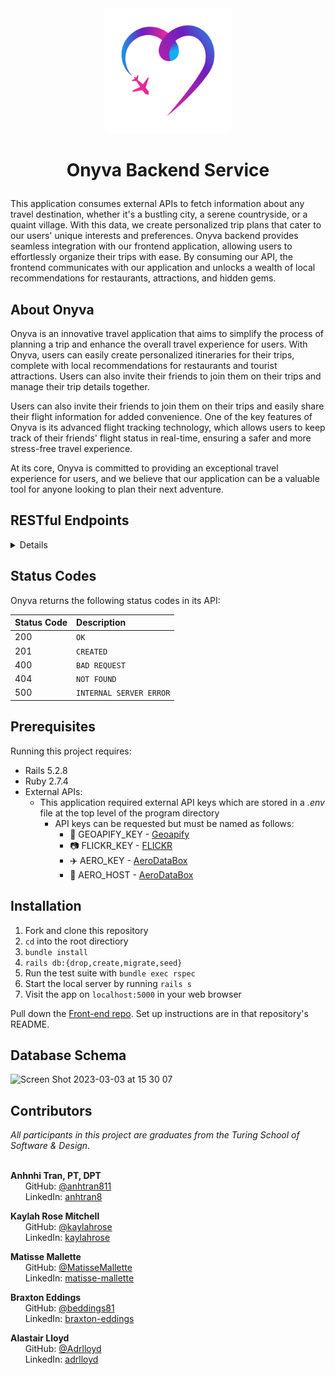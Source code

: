 
<div id="header" align="center">
<img src="src/assets/logo_transparent.png" alt="onyva logo" width="200" height="auto" />
</div>

# <p align="center"> Onyva Backend Service </p>

This application consumes external APIs to fetch information about any travel destination, whether it's a bustling city, a serene countryside, or a quaint village. With this data, we create personalized trip plans that cater to our users' unique interests and preferences. Onyva backend provides seamless integration with our frontend application, allowing users to effortlessly organize their trips with ease. By consuming our API, the frontend communicates with our application and unlocks a wealth of local recommendations for restaurants, attractions, and hidden gems.

## About Onyva

Onyva is an innovative travel application that aims to simplify the process of planning a trip and enhance the overall travel experience for users. With Onyva, users can easily create personalized itineraries for their trips, complete with local recommendations for restaurants and tourist attractions. Users can also invite their friends to join them on their trips and manage their trip details together.

Users can also invite their friends to join them on their trips and easily share their flight information for added convenience. One of the key features of Onyva is its advanced flight tracking technology, which allows users to keep track of their friends' flight status in real-time, ensuring a safer and more stress-free travel experience.

At its core, Onyva is committed to providing an exceptional travel experience for users, and we believe that our application can be a valuable tool for anyone looking to plan their next adventure.


## RESTful Endpoints

<details close>


### Get a User


```http
GET /api/v1/users/:id
```

<details close>
<summary>  Details </summary>
<br>
    
Parameters: <br>
```
No Parameters
```

| Code | Description |
| :--- | :--- |
| 200 | `OK` |

Example Value:

```json

{
    "data": {
        "id": "1",
        "type": "user",
        "attributes": {
            "first_name": "Kaylah",
            "last_name": "Rose",
            "phone_number": null,
            "email": "kaylahrosem@gmail.com",
            "emergency_contact_name": null,
            "emergency_contact_phone_number": null,
            "google_uid": "12345678901234567890"
        }
    }
}
```

</details>

---

### Search for user


```http
GET /api/v1/users/find
```

<details close>
<summary>  Details </summary>
<br>
    
Parameters: <br>
```
GOOGLE_UID=12345678901234567890
```

| Code | Description |
| :--- | :--- |
| 200 | `OK` |

Example Value:

```json

{
    "data": {
        "id": "1",
        "type": "user",
        "attributes": {
            "first_name": "Kaylah",
            "last_name": "Rose",
            "phone_number": null,
            "email": "kaylahrosem@gmail.com",
            "emergency_contact_name": null,
            "emergency_contact_phone_number": null,
            "google_uid": "12345678901234567890"
        }
    }
}
```

</details>

---


### Create a User



```http
POST /api/v1/users
```

<details close>
<summary>  Details </summary>
<br>
    
Parameters: <br>
```
CONTENT_TYPE=application/json
```

| Code | Description |
| :--- | :--- |
| 201 | Created |

Example Value:

```json
{
    "data": {
        "id": "3",
        "type": "user",
        "attributes": {
            "first name": "Harry",
            "last_name": "Potter",
            "phone_number": "123456789",
            "email": "harry@hogwarts.com",
            "emergency_contact_name": null,
            "emergency_contact_phone_number": null
        }
    }
}
```

</details>


---


### Edit a User

```http
PATCH /api/v1/users/:id
```

<details close>
<summary>  Details </summary>
<br>
    
Parameters: <br>
```
CONTENT_TYPE=application/json
```

| Code | Description |
| :--- | :--- |
| 200 | `OK` |

Example Value:

```json
{
    "data": {
        "id": "1",
        "type": "user",
        "attributes": {
            "first name": "bob",
            "Last_name": "Jef",
            "phone_number": "123456789",
            "email": "jef@jef.com",
            "emergency_contact_name": null,
            "emergency_contact_phone_number": null
        }
    }
}
```


</details>


---


### Get a Trip


```http
GET /api/v1/trips/:id
```

<details close>
<summary>  Details </summary>
<br>
    
Parameters: <br>
```
No Parameters
```

| Code | Description |
| :--- | :--- |
| 200 | `OK` |

Example Value:

```json
{
    "data": {
        "id": "1",
        "type": "trip",
        "attributes": {
            "name": "Girl's Trip",
            "city": "Denver",
            "country": "United States",
            "postcode": "80020",
            "place_id": "21fqirl123b1278",
            "start_date": "2023-03-14",
            "end_date": "2023-03-17",
            "image_url": "https://live.staticflickr.com/65535/52190921778_23ed1cc279_w.jpg",
            "events": [
                {
                    "id": 236,
                    "trip_id": 21,
                    "event_date": null,
                    "event_time": null,
                    "event_id": "515dc823b891e357c059ae4731ce3ad34040f00102f901af846c1000000000920315546865204465706f74204261722026204772696c6c",
                    "votes": null,
                    "confirmed": false,
                    "created_at": "2023-03-03T04:24:25.625Z",
                    "updated_at": "2023-03-03T04:24:25.625Z",
                    "name": "The Depot Bar & Grill",
                    "address": "East Hearne Avenue, Paris, TX 75460, United States of America",
                    "category": "restaurant"
                },
                {...},
                {...},
                {...},
                {etc},
            ]
        },
        "relationships": {
            "events": {
                "data": [
                    {
                        "id": "236",
                        "type": "event"
                    },
                    {...},
                    {etc},
                ]
            }
        }
    },
    "included": [
        {
            "id": "236",
            "type": "event",
            "attributes": {
                "id": 236,
                "trip_id": 21,
                "event_date": null,
                "event_time": null,
                "event_id": "515dc823b891e357c059ae4731ce3ad34040f00102f901af846c1000000000920315546865204465706f74204261722026204772696c6c",
                "votes": null,
                "confirmed": false,
                "name": "The Depot Bar & Grill",
                "address": "East Hearne Avenue, Paris, TX 75460, United States of America",
                "category": "restaurant"
            },
            "relationships": {
                "trip": {
                    "data": {
                        "id": "21",
                        "type": "trip"
                    }
                }
            }
        },
        {etc},
    ]
}
```


</details>


---


### Create a Trip

```http
POST /api/v1/trips
```

<details close>
<summary>  Details </summary>
<br>
    
Parameters: <br>
```
CONTENT_TYPE=application/json
```

| Code | Description |
| :--- | :--- |
| 201 | `CREATED` |

Example Value:

```json
{
    "data": {
        "id": "1",
        "type": "trip",
        "attributes": {
            "name": "Girl's Trip",
            "city": "Denver",
            "country": "United States",
            "postcode": "80020",
            "place_id": "21fqirl123b1278",
            "start_date": "2023-03-14",
            "end_date": "2023-03-17",
            "image_url": "https://live.staticflickr.com/65535/52190921778_23ed1cc279_w.jpg",
            "events": [
                {
                    "id": 236,
                    "trip_id": 21,
                    "event_date": null,
                    "event_time": null,
                    "event_id": "515dc823b891e357c059ae4731ce3ad34040f00102f901af846c1000000000920315546865204465706f74204261722026204772696c6c",
                    "votes": null,
                    "confirmed": false,
                    "created_at": "2023-03-03T04:24:25.625Z",
                    "updated_at": "2023-03-03T04:24:25.625Z",
                    "name": "The Depot Bar & Grill",
                    "address": "East Hearne Avenue, Paris, TX 75460, United States of America",
                    "category": "restaurant"
                },
                {...},
                {...},
                {...},
                {etc},
            ]
        },
        "relationships": {
            "events": {
                "data": [
                    {
                        "id": "236",
                        "type": "event"
                    },
                    {...},
                    {etc},
                ]
            }
        }
    },
    "included": [
        {
            "id": "236",
            "type": "event",
            "attributes": {
                "id": 236,
                "trip_id": 21,
                "event_date": null,
                "event_time": null,
                "event_id": "515dc823b891e357c059ae4731ce3ad34040f00102f901af846c1000000000920315546865204465706f74204261722026204772696c6c",
                "votes": null,
                "confirmed": false,
                "name": "The Depot Bar & Grill",
                "address": "East Hearne Avenue, Paris, TX 75460, United States of America",
                "category": "restaurant"
            },
            "relationships": {
                "trip": {
                    "data": {
                        "id": "21",
                        "type": "trip"
                    }
                }
            }
        },
        {etc},
    ]
}
```


</details>


---


### Edit a Trip

```http
PATCH /api/v1/trips
```

<details close>
<summary>  Details </summary>
<br>
    
Parameters: <br>
```
CONTENT_TYPE=application/json
```

| Code | Description |
| :--- | :--- |
| 200 | `OK` |

Example Value:

```json
{
    "data": {
        "id": "1",
        "type": "trip",
        "attributes": {
            "name": "Girl's Trip",
            "city": "Denver",
            "country": "United States",
            "postcode": "80020",
            "place_id": "21fqirl123b1278",
            "start_date": "2023-03-14",
            "end_date": "2023-03-17",
            "image_url": "https://live.staticflickr.com/65535/52190921778_23ed1cc279_w.jpg",
            "events": [
                {
                    "id": 236,
                    "trip_id": 21,
                    "event_date": null,
                    "event_time": null,
                    "event_id": "515dc823b891e357c059ae4731ce3ad34040f00102f901af846c1000000000920315546865204465706f74204261722026204772696c6c",
                    "votes": null,
                    "confirmed": false,
                    "created_at": "2023-03-03T04:24:25.625Z",
                    "updated_at": "2023-03-03T04:24:25.625Z",
                    "name": "The Depot Bar & Grill",
                    "address": "East Hearne Avenue, Paris, TX 75460, United States of America",
                    "category": "restaurant"
                },
                {...},
                {...},
                {...},
                {etc},
            ]
        },
        "relationships": {
            "events": {
                "data": [
                    {
                        "id": "236",
                        "type": "event"
                    },
                    {...},
                    {etc},
                ]
            }
        }
    },
    "included": [
        {
            "id": "236",
            "type": "event",
            "attributes": {
                "id": 236,
                "trip_id": 21,
                "event_date": null,
                "event_time": null,
                "event_id": "515dc823b891e357c059ae4731ce3ad34040f00102f901af846c1000000000920315546865204465706f74204261722026204772696c6c",
                "votes": null,
                "confirmed": false,
                "name": "The Depot Bar & Grill",
                "address": "East Hearne Avenue, Paris, TX 75460, United States of America",
                "category": "restaurant"
            },
            "relationships": {
                "trip": {
                    "data": {
                        "id": "21",
                        "type": "trip"
                    }
                }
            }
        },
        {etc},
    ]
}
```

</details>

---


### Delete a Trip

```http
DELETE /api/v1/trip/:id
```

<details close>
<summary>  Details </summary>
<br>
    
Parameters: <br>
```
CONTENT_TYPE=application/json
```

| Code | Description |
| :--- | :--- |
| 204 | No Content |

Example Value:

```json
""
```

</details>



---



### Get a User's Trips

```http
GET /api/v1/users/:id/trips/find_all?status=status
```

<details close>
<summary>  Details </summary>
<br>
    
Parameters: <br>
```
STATUS=status
```

| Code | Description |
| :--- | :--- |
| 200 | 'OK' |

Example Value:

```json
{
    "data": [
        {
            "id": "9",
            "type": "trip",
            "attributes": {
                "name": "Trippin",
                    "city": "Cabo",
                    "country": "Mexico",
                    "postcode": "00123",
                    "place_id": "518120e5cc1b8441c0594f07b29e5a9120c0f00101f90188a2040000000000c00208",
                    "start_date": "2023-02-28",
                    "end_date": "2023-03-09",
                    "image_url": "https://live.staticflickr.com/65535/5716766064_64559491a3_w.jpg",
                    "events": [
                        {
                            "id": 121,
                            "trip_id": 9,
                            "event_date": null,
                            "event_time": null,
                            "event_id": "51d30736b1098341c0596f03fc1c808e20c0f00102f90139476d250000000092030a41204368c3a163617261",
                            "votes": null,
                            "confirmed": false,
                            "created_at": "2023-03-01T02:55:00.282Z",
                            "updated_at": "2023-03-01T02:55:00.282Z",
                            "name": "A Chácara",
                            "address": "Rua Trapiche, Cabo de Santo Agostinho - PE, 54515-330, Brazil",
                            "category": "restaurant"
                        },
                        {etc}
                    ]
            "relationships": {etc}
            }
        }
    ] 
}
```

</details>



---
### Create Trip Attendee (Trip Invitation)

```http
POST /api/v1/trips/:id/users
```

<details close>
<summary>  Details </summary>
<br>
    
Parameters: <br>
```
CONTENT_TYPE=application/json
```

| Code | Description |
| :--- | :--- |
| 204 | No Content |

Example Value:

```json
""
```

</details>



---
### Get Trip Attendees

```http
GET /api/v1/trips/:id/users
```

<details close>
<summary>  Details </summary>
<br>
    
Parameters: <br>
```
CONTENT_TYPE=application/json
```

| Code | Description |
| :--- | :--- |
| 200 | 'OK' |

Example Value:

```json
{
    "data": [
        {
            "id": "7",
            "type": "user",
            "attributes": {
                "first_name": "Kaylah",
                "last_name": "Rose",
                "phone_number": "123456789",
                "email": "kaylahrosem@gmail.com",
                "emergency_contact_name": null,
                "emergency_contact_phone_number": "720938547",
            }
        },
        {
            "id": "3",
            "type": "user",
            "attributes": {
                "first name": "Harry",
                "last_name": "Potter",
                "phone_number": "123456789",
                "email": "harry@hogwarts.com",
                "emergency_contact_name": null,
                "emergency_contact_phone_number": null
            }
        }
    ]
}
```

</details>



---


### Update Trip Attendee (Accept Trip Invitation)

```http
PATCH /api/v1/users/:id/trips/:id
```

<details close>
<summary>  Details </summary>
<br>
    
Parameters: <br>
```
CONTENT_TYPE=application/json
```

| Code | Description |
| :--- | :--- |
| 204 | No Content |

Example Value:

```json
""
```

</details>


---

### Delete Trip Attendee (Decline Trip Invitation)

```http
DELETE /api/v1/users/:id/trips/:id
```

<details close>
<summary>  Details </summary>
<br>
    
Parameters: <br>
```
CONTENT_TYPE=application/json
```

| Code | Description |
| :--- | :--- |
| 204 | No Content |

Example Value:

```json
""
```

</details>
</details>




## Status Codes

Onyva returns the following status codes in its API:

| Status Code | Description |
| :--- | :--- |
| 200 | `OK` |
| 201 | `CREATED` |
| 400 | `BAD REQUEST` |
| 404 | `NOT FOUND` |
| 500 | `INTERNAL SERVER ERROR` |

## Prerequisites
Running this project requires:
- Rails 5.2.8
- Ruby 2.7.4
- External APIs:
  - This application required external API keys which are stored in a <i>.env</i> file at the top level of the program directory
    - API keys can be requested but must be named as follows:
      - :round_pushpin: GEOAPIFY_KEY - [Geoapify](https://myprojects.geoapify.com/projects)
      - :camera: FLICKR_KEY - [FLICKR](https://www.flickr.com/services/api/misc.api_keys.html)
      - :airplane: AERO_KEY - [AeroDataBox](https://rapidapi.com/aedbx-aedbx/api/aerodatabox/)
      - :round_pushpin: AERO_HOST - [AeroDataBox](https://rapidapi.com/aedbx-aedbx/api/aerodatabox/)  

## Installation

1. Fork and clone this repository
2. `cd` into the root directiory
3. `bundle install`
4. `rails db:{drop,create,migrate,seed}`
5. Run the test suite with `bundle exec rspec`
6. Start the local server by running `rails s`
7. Visit the app on `localhost:5000` in your web browser

Pull down the [Front-end repo](https://github.com/On-y-va/onyva_fe). Set up instructions are in that repository's README.

## Database Schema

![Screen Shot 2023-03-03 at 15 30 07](https://user-images.githubusercontent.com/111713452/222853257-e6106237-b246-4a5e-b9d2-5379cb8cfe51.png)


## Contributors

<i>All participants in this project are graduates from the Turing School of Software & Design.</i> <br> <br>
  
<b>Anhnhi Tran, PT, DPT</b> <br>
&nbsp;&nbsp;&nbsp;&nbsp;&nbsp; GitHub: <a href="https://github.com/anhtran811">@anhtran811</a> <br>
&nbsp;&nbsp;&nbsp;&nbsp;&nbsp; LinkedIn: <a href="https://www.linkedin.com/in/anhtran8/">anhtran8</a> <br>

<b>Kaylah Rose Mitchell</b> <br>
&nbsp;&nbsp;&nbsp;&nbsp;&nbsp; GitHub: <a href="https://github.com/kaylahrose">@kaylahrose</a> <br>
&nbsp;&nbsp;&nbsp;&nbsp;&nbsp; LinkedIn: <a href="https://www.linkedin.com/in/kaylahrose/">kaylahrose</a> <br>

<b>Matisse Mallette</b> <br>
&nbsp;&nbsp;&nbsp;&nbsp;&nbsp; GitHub: <a href="https://github.com/MatisseMallette">@MatisseMallette</a> <br>
&nbsp;&nbsp;&nbsp;&nbsp;&nbsp; LinkedIn: <a href="https://www.linkedin.com/in/matisse-mallette/">matisse-mallette</a> <br>

<b>Braxton Eddings</b> <br>
&nbsp;&nbsp;&nbsp;&nbsp;&nbsp; GitHub: <a href="https://github.com/beddings81">@beddings81</a> <br>
&nbsp;&nbsp;&nbsp;&nbsp;&nbsp; LinkedIn: <a href="https://www.linkedin.com/in/braxton-eddings/">braxton-eddings</a> <br>

<b>Alastair Lloyd</b> <br>
&nbsp;&nbsp;&nbsp;&nbsp;&nbsp; GitHub: <a href="https://github.com/Adrlloyd">@Adrlloyd</a> <br>
&nbsp;&nbsp;&nbsp;&nbsp;&nbsp; LinkedIn: <a href="https://www.linkedin.com/in/adrlloyd/">adrlloyd</a> <br>
